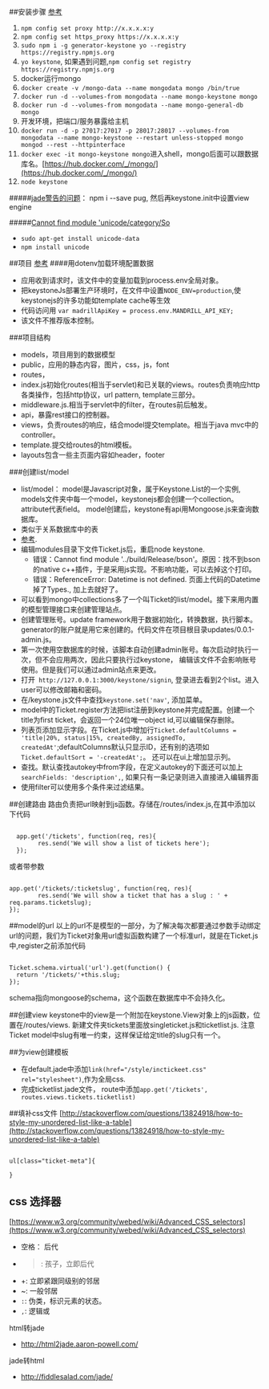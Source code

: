 ##安装步骤
[参考](http://keystonejs.com/getting-started/)

1. `npm config set proxy http://x.x.x.x:y`
2. `npm config set https_proxy https://x.x.x.x:y`
3. `sudo npm i -g generator-keystone yo --registry https://registry.npmjs.org`
4. `yo keystone`, 如果遇到问题,`npm config set registry https://registry.npmjs.org` 
5. docker运行mongo
  1. `docker create -v /mongo-data --name mongodata mongo /bin/true`
  2. `docker run -d --volumes-from mongodata --name mongo-keystone mongo`
  3. `docker run -d --volumes-from mongodata --name mongo-general-db mongo`
  4. 开发环境，把端口/服务暴露给主机 
  5. `docker run -d -p 27017:27017 -p 28017:28017 --volumes-from mongodata --name mongo-keystone --restart unless-stopped mongo mongod --rest --httpinterface`
  6. `docker exec -it mongo-keystone mongo`进入shell，mongo后面可以跟数据库名。[https://hub.docker.com/_/mongo/](https://hub.docker.com/_/mongo/)
6. `node keystone`

#####[jade警告的问题](https://github.com/keystonejs/keystone/issues/2610)：
npm i --save pug, 然后再keystone.init中设置view engine

#####[Cannot find module 'unicode/category/So](https://github.com/dodo/node-slug/issues/58) 
+ `sudo apt-get install unicode-data` 
+ `npm install unicode`


##项目
[参考](https://leanpub.com/keystonejs/read)
####用dotenv加载环境配置数据

+ 应用收到请求时，该文件中的变量加载到process.env全局对象。
+ 把keystoneJs部署生产环境时，在文件中设置`NODE_ENV=production`,使keystonejs的许多功能如template cache等生效
+ 代码访问用 `var madrillApiKey = process.env.MANDRILL_API_KEY;`
+ 该文件不推荐版本控制。

###项目结构
+  models，项目用到的数据模型
+  public，应用的静态内容，图片，css，js，font
+  routes，
  + index.js初始化routes(相当于servlet)和已关联的views。routes负责响应http各类操作，包括http协议，url pattern, template三部分。
  + middleware.js.相当于servlet中的filter，在routes前后触发。
  + api，暴露rest接口的控制器。
+ views，负责routes的响应，结合model提交template。相当于java mvc中的controller。
+ template.提交给routes的html模板。
+ layouts包含一些主页面内容如header，footer

###创建list/model
+ list/model： model是Javascript对象，属于Keystone.List的一个实例, models文件夹中每一个model，keystonejs都会创建一个collection。attribute代表field。 model创建后，keystone有api用Mongoose.js来查询数据库。
+ 类似于关系数据库中的表
+ [参考](http://keystonejs.com/docs/database/#fieldtypes).
+ 编辑modules目录下文件Ticket.js后，重启node keystone.
  + 错误：Cannot find module '../build/Release/bson'。原因：找不到bson的native c++插件，于是采用js实现。不影响功能，可以去掉这个打印。
  + 错误：ReferenceError: Datetime is not defined. 页面上代码的Datetime掉了Types., 加上去就好了。
+ 可以看到mongo中collections多了一个叫Ticket的list/model。接下来用内置的模型管理接口来创建管理站点。
+ 创建管理账号。update framework用于数据初始化，转换数据，执行脚本。generator的账户就是用它来创建的。代码文件在项目根目录updates/0.0.1-admin.js。
+ 第一次使用空数据库的时候，该脚本自动创建admin账号。每次启动时执行一次，但不会应用两次，因此只要执行过keystone， 编辑该文件不会影响账号使用。但是我们可以通过admin站点来更改。
+ 打开` http://127.0.0.1:3000/keystone/signin`, 登录进去看到2个list。进入user可以修改邮箱和密码。
+ 在/keystone.js文件中查找`keystone.set('nav'`, 添加菜单。
+ model中的Ticket.register方法把list注册到keystone并完成配置。创建一个title为first ticket，会返回一个24位唯一object id,可以编辑保存删除。
+ 列表页添加显示字段。在Ticket.js中增加行`Ticket.defaultColumns = 'title|20%, status|15%, createdBy, assignedTo, createdAt'`;defaultColumns默认只显示ID，还有别的选项如`Ticket.defaultSort = '-createdAt';`。 还可以在ui上增加显示列。
+ 查找。默认查找autokey中from字段，在定义autokey的下面还可以加上`searchFields: 'description',`, 如果只有一条记录则进入直接进入编辑界面
+ 使用filter可以使用多个条件来过滤结果。

##创建路由
路由负责把url映射到js函数。存储在/routes/index.js,在其中添加以下代码
<pre><code>
  app.get('/tickets', function(req, res){
     	res.send('We will show a list of tickets here');
  });
</pre></code>
或者带参数
<pre><code>
app.get('/tickets/:ticketslug', function(req, res){
  		res.send('We will show a ticket that has a slug : ' + req.params.ticketslug);
});
</pre></code>

##model的url
以上的url不是模型的一部分，为了解决每次都要通过参数手动绑定url的问题，我们为Ticket对象用url虚拟函数构建了一个标准url，就是在Ticket.js中,register之前添加代码
<pre><code>
Ticket.schema.virtual('url').get(function() {
  return '/tickets/'+this.slug;
});
</code></pre>
schema指向mongoose的schema，这个函数在数据库中不会持久化。

##创建view
keystone中的view是一个附加在keystone.View对象上的js函数，位置在/routes/views.
新建文件夹tickets里面放singleticket.js和ticketlist.js.
注意Ticket model中slug有唯一约束，这样保证给定title的slug只有一个。

##为view创建模板
+ 在default.jade中添加`link(href="/style/inctickeet.css" rel="stylesheet")`,作为全局css.
+ 完成ticketlist.jade文件， route中添加`app.get('/tickets', routes.views.tickets.ticketlist)`

##填补css文件
[http://stackoverflow.com/questions/13824918/how-to-style-my-unordered-list-like-a-table](http://stackoverflow.com/questions/13824918/how-to-style-my-unordered-list-like-a-table)
<pre><code>
ul[class="ticket-meta"]{

}
</code></pre>
## css 选择器 
[https://www.w3.org/community/webed/wiki/Advanced_CSS_selectors](https://www.w3.org/community/webed/wiki/Advanced_CSS_selectors)

+ 空格： 后代
+ >: 孩子，立即后代
+ +: 立即紧跟同级别的邻居
+ ~: 一般邻居
+ `:`: 伪类，标识元素的状态。
+ `,`: 逻辑或

html转jade

+ http://html2jade.aaron-powell.com/

jade转html

+ http://fiddlesalad.com/jade/
